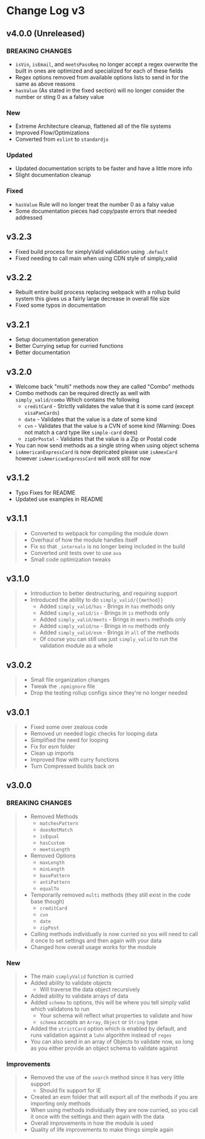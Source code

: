 # Change Log v3

## v4.0.0 (Unreleased)

### BREAKING CHANGES

- `isVin`, `isEmail`, and `meetsPassReq` no longer accept a regex overwrite the built in ones are optimized and specialized for each of these fields
- Regex options removed from available options lists to send in for the same as above reasons
- `hasValue` (As stated in the fixed section) will no longer consider the number or sting 0 as a falsey value

### New

- Extreme Architecture cleanup, flattened all of the file systems
- Improved Flow/Optimizations
- Converted from `eslint` to `standardjs`

### Updated

- Updated documentation scripts to be faster and have a little more info
- Slight documentation cleanup

### Fixed

- `hasValue` Rule will no longer treat the number 0 as a falsy value
- Some documentation pieces had copy/paste errors that needed addressed

## v3.2.3

- Fixed build process for simplyValid validation using `.default`
- Fixed needing to call main when using CDN style of simply_valid

## v3.2.2

- Rebuilt entire build process replacing webpack with a rollup build system this gives us a fairly large decrease in overall file size
- Fixed some typos in documentation

## v3.2.1

- Setup documentation generation
- Better Currying setup for curried functions
- Better documentation

## v3.2.0

- Welcome back "multi" methods now they are called "Combo" methods
- Combo methods can be required directly as well with `simply_valid/combo` Which contains the following
    - `creditCard` - Strictly validates the value that it is some card (except `visaPanCards`)
    - `date` - Validates that the value is a date of some kind
    - `cvn` - Validates that the value is a CVN of some kind (Warning: Does not match a card type like `simple-card` does)
    - `zipOrPostal` - Validates that the value is a Zip or Postal code
- You can now send methods as a single string when using object schema
- `isAmericanExpressCard` is now depricated please use `isAmexCard` however `isAmericanExpressCard` will work still for now

## v3.1.2

- Typo Fixes for README
- Updated use examples in README

## v3.1.1

> - Converted to webpack for compiling the module down
> - Overhaul of how the module handles itself
> - Fix so that `_internals` is no longer being included in the build
> - Converted unit tests over to use `ava`
> - Small code optimization tweaks

## v3.1.0

> - Introduction to better destructuring, and requiring support
> - Introduced the ability to do `simply_valid/{{method}}`
>   - Added `simply_valid/has` - Brings in `has` methods only
>   - Added `simply_valid/is` - Brings in `is` methods only
>   - Added `simply_valid/meets` - Brings in `meets` methods only
>   - Added `simply_valid/no` - Brings in `no` methods only
>   - Added `simply_valid/esm` - Brings in `all` of the methods
>   - Of course you can still use just `simply_valid` to run the validation module as a whole

## v3.0.2

> - Small file organization changes
> - Tweak the `.npmignore` file
> - Drop the testing rollup configs since they're no longer needed

## v3.0.1

> - Fixed some over zealous code
> - Removed un needed logic checks for looping data
> - Simplified the need for looping
> - Fix for esm folder
> - Clean up imports
> - Improved flow with curry functions
> - Turn Compressed builds back on

## v3.0.0

### BREAKING CHANGES
> - Removed Methods
>   - `matchesPattern`
>   - `doesNotMatch`
>   - `isEqual`
>   - `hasCustom`
>   - `meetsLength`
> - Removed Options
>   - `maxLength`
>   - `minLength`
>   - `basePattern`
>   - `antiPattern`
>   - `equalTo`
> - Temporarily removed `multi` methods (they still exist in the code base though)
>   - `creditCard`
>   - `cvn`
>   - `date`
>   - `zipPost`
> - Calling methods individually is now curried so you will need to call it once to set settings and then again with your data
> - Changed how overall usage works for the module

### New

> - The main `simplyValid` function is curried
> - Added ability to validate objects
>   - Will traverse the data object recursively
> - Added ability to validate arrays of data
> - Added `schema` to options, this will be where you tell simply valid which validatons to run
>   - Your schema will reflect what properties to validate and how
>   - `schema` accepts an `Array`, `Object` or `String` type
> - Added the `strictCard` option which is enabled by default, and runs validation against a `luhn` algorithm instead of `regex`
> - You can also send in an array of Objects to validate now, so long as you either provide an object schema to validate against

### Improvements

> - Removed the use of the `search` method since it has very little support
>    - Should fix support for IE
> - Created an esm folder that will export all of the methods if you are importing only methods
> - When using methods individually they are now curried, so you call it once with the settings and then again with the data
> - Overall improvements in how the module is used
> - Quality of life improvements to make things simple again